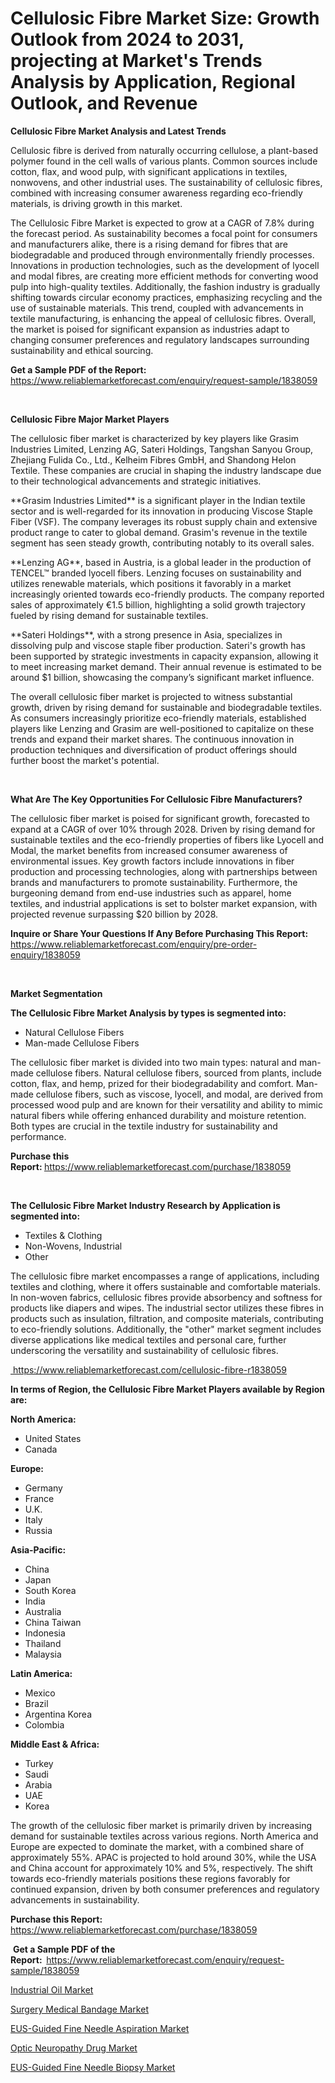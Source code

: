 <p><h1>Cellulosic Fibre Market Size: Growth Outlook from 2024 to 2031, projecting at Market's Trends Analysis by Application, Regional Outlook, and Revenue</h1></p><p><strong>Cellulosic Fibre Market Analysis and Latest Trends</strong></p>
<p><p>Cellulosic fibre is derived from naturally occurring cellulose, a plant-based polymer found in the cell walls of various plants. Common sources include cotton, flax, and wood pulp, with significant applications in textiles, nonwovens, and other industrial uses. The sustainability of cellulosic fibres, combined with increasing consumer awareness regarding eco-friendly materials, is driving growth in this market.</p><p>The Cellulosic Fibre Market is expected to grow at a CAGR of 7.8% during the forecast period. As sustainability becomes a focal point for consumers and manufacturers alike, there is a rising demand for fibres that are biodegradable and produced through environmentally friendly processes. Innovations in production technologies, such as the development of lyocell and modal fibres, are creating more efficient methods for converting wood pulp into high-quality textiles. Additionally, the fashion industry is gradually shifting towards circular economy practices, emphasizing recycling and the use of sustainable materials. This trend, coupled with advancements in textile manufacturing, is enhancing the appeal of cellulosic fibres. Overall, the market is poised for significant expansion as industries adapt to changing consumer preferences and regulatory landscapes surrounding sustainability and ethical sourcing.</p></p>
<p><strong>Get a Sample PDF of the Report:&nbsp;</strong> <a href="https://www.reliablemarketforecast.com/enquiry/request-sample/1838059?utm_campaign=1159&utm_medium=2&utm_source=Github&utm_content=ia&utm_term=09112024&utm_id=cellulosic-fibre">https://www.reliablemarketforecast.com/enquiry/request-sample/1838059</a></p>
<p>&nbsp;</p>
<p><strong>Cellulosic Fibre Major Market Players</strong></p>
<p><p>The cellulosic fiber market is characterized by key players like Grasim Industries Limited, Lenzing AG, Sateri Holdings, Tangshan Sanyou Group, Zhejiang Fulida Co., Ltd., Kelheim Fibres GmbH, and Shandong Helon Textile. These companies are crucial in shaping the industry landscape due to their technological advancements and strategic initiatives.</p><p>**Grasim Industries Limited** is a significant player in the Indian textile sector and is well-regarded for its innovation in producing Viscose Staple Fiber (VSF). The company leverages its robust supply chain and extensive product range to cater to global demand. Grasim's revenue in the textile segment has seen steady growth, contributing notably to its overall sales.</p><p>**Lenzing AG**, based in Austria, is a global leader in the production of TENCEL™ branded lyocell fibers. Lenzing focuses on sustainability and utilizes renewable materials, which positions it favorably in a market increasingly oriented towards eco-friendly products. The company reported sales of approximately €1.5 billion, highlighting a solid growth trajectory fueled by rising demand for sustainable textiles.</p><p>**Sateri Holdings**, with a strong presence in Asia, specializes in dissolving pulp and viscose staple fiber production. Sateri's growth has been supported by strategic investments in capacity expansion, allowing it to meet increasing market demand. Their annual revenue is estimated to be around $1 billion, showcasing the company’s significant market influence.</p><p>The overall cellulosic fiber market is projected to witness substantial growth, driven by rising demand for sustainable and biodegradable textiles. As consumers increasingly prioritize eco-friendly materials, established players like Lenzing and Grasim are well-positioned to capitalize on these trends and expand their market shares. The continuous innovation in production techniques and diversification of product offerings should further boost the market's potential.</p></p>
<p>&nbsp;</p>
<p><strong>What Are The Key Opportunities For Cellulosic Fibre Manufacturers?</strong></p>
<p><p>The cellulosic fiber market is poised for significant growth, forecasted to expand at a CAGR of over 10% through 2028. Driven by rising demand for sustainable textiles and the eco-friendly properties of fibers like Lyocell and Modal, the market benefits from increased consumer awareness of environmental issues. Key growth factors include innovations in fiber production and processing technologies, along with partnerships between brands and manufacturers to promote sustainability. Furthermore, the burgeoning demand from end-use industries such as apparel, home textiles, and industrial applications is set to bolster market expansion, with projected revenue surpassing $20 billion by 2028.</p></p>
<p><strong>Inquire or Share Your Questions If Any Before Purchasing This Report:</strong> <a href="https://www.reliablemarketforecast.com/enquiry/pre-order-enquiry/1838059?utm_campaign=1159&utm_medium=2&utm_source=Github&utm_content=ia&utm_term=09112024&utm_id=cellulosic-fibre">https://www.reliablemarketforecast.com/enquiry/pre-order-enquiry/1838059</a></p>
<p>&nbsp;</p>
<p><strong>Market Segmentation</strong></p>
<p><strong>The Cellulosic Fibre Market Analysis by types is segmented into:</strong></p>
<p><ul><li>Natural Cellulose Fibers</li><li>Man-made Cellulose Fibers</li></ul></p>
<p><p>The cellulosic fiber market is divided into two main types: natural and man-made cellulose fibers. Natural cellulose fibers, sourced from plants, include cotton, flax, and hemp, prized for their biodegradability and comfort. Man-made cellulose fibers, such as viscose, lyocell, and modal, are derived from processed wood pulp and are known for their versatility and ability to mimic natural fibers while offering enhanced durability and moisture retention. Both types are crucial in the textile industry for sustainability and performance.</p></p>
<p><strong>Purchase this Report:&nbsp;</strong><a href="https://www.reliablemarketforecast.com/purchase/1838059?utm_campaign=1159&utm_medium=2&utm_source=Github&utm_content=ia&utm_term=09112024&utm_id=cellulosic-fibre">https://www.reliablemarketforecast.com/purchase/1838059</a></p>
<p>&nbsp;</p>
<p><strong>The Cellulosic Fibre Market Industry Research by Application is segmented into:</strong></p>
<p><ul><li>Textiles & Clothing</li><li>Non-Wovens, Industrial</li><li>Other</li></ul></p>
<p><p>The cellulosic fibre market encompasses a range of applications, including textiles and clothing, where it offers sustainable and comfortable materials. In non-woven fabrics, cellulosic fibres provide absorbency and softness for products like diapers and wipes. The industrial sector utilizes these fibres in products such as insulation, filtration, and composite materials, contributing to eco-friendly solutions. Additionally, the "other" market segment includes diverse applications like medical textiles and personal care, further underscoring the versatility and sustainability of cellulosic fibres.</p></p>
<p><a href="https://www.reliablemarketforecast.com/cellulosic-fibre-r1838059?utm_campaign=1159&utm_medium=2&utm_source=Github&utm_content=ia&utm_term=09112024&utm_id=cellulosic-fibre">&nbsp;https://www.reliablemarketforecast.com/cellulosic-fibre-r1838059</a></p>
<p><strong>In terms of Region, the Cellulosic Fibre Market Players available by Region are:</strong></p>
<p>
    <p> <strong> North America: </strong>
        <ul>
            <li>United States</li>
            <li>Canada</li>
        </ul>
        </p> 
    <p> <strong> Europe: </strong>
        <ul>
            <li>Germany</li>
            <li>France</li>
            <li>U.K.</li>
            <li>Italy</li>
            <li>Russia</li>
        </ul>
        </p> 
    <p> <strong> Asia-Pacific: </strong>
        <ul>
            <li>China</li>
            <li>Japan</li>
            <li>South Korea</li>
            <li>India</li>
            <li>Australia</li>
            <li>China Taiwan</li>
            <li>Indonesia</li>
            <li>Thailand</li>
            <li>Malaysia</li>
        </ul>
        </p> 
    <p> <strong> Latin America: </strong>
        <ul>
            <li>Mexico</li>
            <li>Brazil</li>
            <li>Argentina Korea</li>
            <li>Colombia</li>
        </ul>
        </p> 
    <p> <strong> Middle East & Africa: </strong>
        <ul>
            <li>Turkey</li>
            <li>Saudi</li>
            <li>Arabia</li>
            <li>UAE</li>
            <li>Korea</li>
        </ul>
    </p>
    </p>
<p><p>The growth of the cellulosic fiber market is primarily driven by increasing demand for sustainable textiles across various regions. North America and Europe are expected to dominate the market, with a combined share of approximately 55%. APAC is projected to hold around 30%, while the USA and China account for approximately 10% and 5%, respectively. The shift towards eco-friendly materials positions these regions favorably for continued expansion, driven by both consumer preferences and regulatory advancements in sustainability.</p></p>
<p><strong>Purchase this Report: </strong><a href="https://www.reliablemarketforecast.com/purchase/1838059?utm_campaign=1159&utm_medium=2&utm_source=Github&utm_content=ia&utm_term=09112024&utm_id=cellulosic-fibre">https://www.reliablemarketforecast.com/purchase/1838059</a></p>
<p>&nbsp;<strong>Get a Sample PDF of the Report:&nbsp;&nbsp;</strong><a href="https://www.reliablemarketforecast.com/enquiry/request-sample/1838059?utm_campaign=1159&utm_medium=2&utm_source=Github&utm_content=ia&utm_term=09112024&utm_id=cellulosic-fibre">https://www.reliablemarketforecast.com/enquiry/request-sample/1838059</a></p>
<p><strong></strong></p>
<p><p><a href="https://github.com/chantekestenmo/Market-Research-Report-List-1/blob/main/industrial-oil-market.md?utm_campaign=1159&utm_medium=2&utm_source=Github&utm_content=ia&utm_term=09112024&utm_id=cellulosic-fibre">Industrial Oil Market</a></p><p><a href="https://www.linkedin.com/pulse/pioneering-growth-analyzing-global-surgery-medical-bandage-market-bqnzf?utm_campaign=1159&utm_medium=2&utm_source=Github&utm_content=ia&utm_term=09112024&utm_id=cellulosic-fibre">Surgery Medical Bandage Market</a></p><p><a href="https://issuu.com/reportprime-2/docs/eus-guided-fine-needle-aspiration-m_692f78eaa1e566?utm_campaign=1159&utm_medium=2&utm_source=Github&utm_content=ia&utm_term=09112024&utm_id=cellulosic-fibre">EUS-Guided Fine Needle Aspiration Market</a></p><p><a href="https://www.linkedin.com/pulse/investment-opportunities-optic-neuropathy-drug-sector-risk-analysis-6wnwf?utm_campaign=1159&utm_medium=2&utm_source=Github&utm_content=ia&utm_term=09112024&utm_id=cellulosic-fibre">Optic Neuropathy Drug Market</a></p><p><a href="https://issuu.com/reportprime-2/docs/eus-guided-fine-needle-biopsy-marke_482ab10057fd65?utm_campaign=1159&utm_medium=2&utm_source=Github&utm_content=ia&utm_term=09112024&utm_id=cellulosic-fibre">EUS-Guided Fine Needle Biopsy Market</a></p></p>